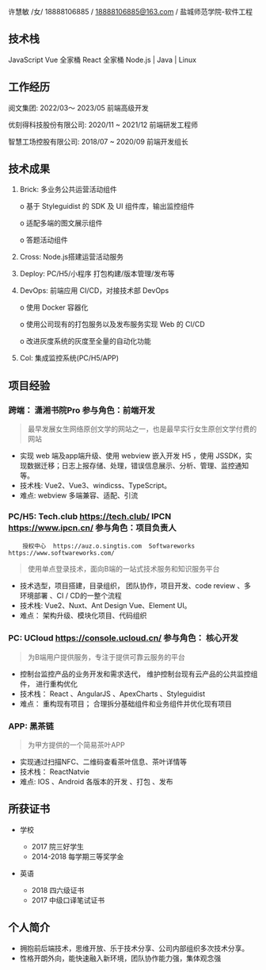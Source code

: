 许慧敏 /女/ 18888106885 / 18888106885@163.com / 盐城师范学院-软件工程
## 技术栈
JavaScript Vue 全家桶  React 全家桶 Node.js | Java | Linux
## 工作经历
阅文集团: 2022/03～ 2023/05 前端高级开发

优刻得科技股份有限公司: 2020/11 ~ 2021/12 前端研发工程师

智慧工场控股有限公司: 2018/07 ~ 2020/09 前端开发组长
## 技术成果
1. Brick: 多业务公共运营活动组件

    o 基于 Styleguidist 的 SDK 及 UI 组件库，输出监控组件

    o 适配多端的图文展示组件

    o 答题活动组件

2. Cross: Node.js搭建运营活动服务
3. Deploy: PC/H5/小程序 打包构建/版本管理/发布等
4. DevOps: 前端应用 CI/CD，对接技术部 DevOps

    o 使用 Docker 容器化

    o 使用公司现有的打包服务以及发布服务实现 Web 的 CI/CD

    o 改进灰度系统的灰度至全量的自动化功能

5. Col: 集成监控系统(PC/H5/APP)

## 项目经验
### 跨端： 潇湘书院Pro                            参与角色：前端开发
> 最早发展女生网络原创文学的网站之一，也是最早实行女生原创文学付费的网站

+ 实现 web 端及app端升级、使用 webview 嵌入开发 H5 ，使用 JSSDK，实现数据迁移；日志上报存储、处理，错误信息展示、分析、管理、监控通知等。
+ 技术栈: Vue2、Vue3、windicss、TypeScript。 
+ 难点: webview 多端兼容、适配、引流


### PC/H5: Tech.club https://tech.club/  IPCN https://www.ipcn.cn/         参与角色：项目负责人
        授权中心  https://auz.o.singtis.com  Softwareworks     https://www.softwareworks.com/  

> 使用单点登录技术，面向B端的一站式技术服务和知识服务平台

+ 技术选型，项目搭建，目录组织， 团队协作，项目开发、code review 、多环境部署 、CI / CD的一整个流程
+ 技术栈: Vue2、Nuxt、Ant Design Vue、Element UI。
+ 难点： 架构升级、模块化项目、代码组织

### PC:   UCloud     https://console.ucloud.cn/                                                       参与角色：  核心开发
> 为B端用户提供服务，专注于提供可靠云服务的平台
+ 控制台监控产品的业务开发和需求迭代，  维护控制台现有云产品的公共监控组件，  进行重构优化
+ 技术栈：   React 、AngularJS 、ApexCharts 、Styleguidist 
+ 难点：  重构现有项目；  合理拆分基础组件和业务组件并优化现有项目

### APP: 黑茶链
> 为甲方提供的一个简易茶叶APP
+ 实现通过扫描NFC、二维码查看茶叶信息、茶叶详情等
+ 技术栈： ReactNatvie
+ 难点: IOS 、Android 各版本的开发 、打包 、发布

## 所获证书

+ 学校
    + 2017 院三好学生
    + 2014-2018 每学期三等奖学金

+ 英语
  +  2018 四六级证书
  + 2017 中级口译笔试证书
## 个人简介
+ 拥抱前后端技术，思维开放、乐于技术分享、公司内部组织多次技术分享。
+ 性格开朗外向，能快速融入新环境，团队协作能力强，集体观念强